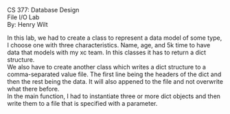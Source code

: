 CS 377: Database Design \
File I/O Lab \
By: Henry Wilt

In this lab, we had to create a class to represent a data model of some type, I choose one with three characteristics. Name, age, and 5k time to have data that models with my xc team. In this classes it has to return a dict structure. \
We also have to create another class which writes a dict structure to a comma-separated value file. The first line being the headers of the dict and then the rest being the data. It will also appened to the file and not overwrite what there before.\
In the main function, I had to instantiate three or more dict objects and then write them to a file that is specified with a parameter. 